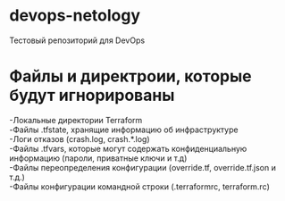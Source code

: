 # devops-netology  

Тестовый репозиторий для DevOps  

# Файлы и директроии, которые будут игнорированы

-Локальные директории Terraform  
-Файлы .tfstate, хранящие информацию об инфраструктуре  
-Логи отказов (crash.log, crash.*.log)  
-Файлы .tfvars, которые могут содержать конфиденциальную информацию (пароли, приватные ключи и т.д)  
-Файлы переопределения конфигурации (override.tf, override.tf.json и т.д.)  
-Файлы конфигурации командной строки (.terraformrc, terraform.rc)  
